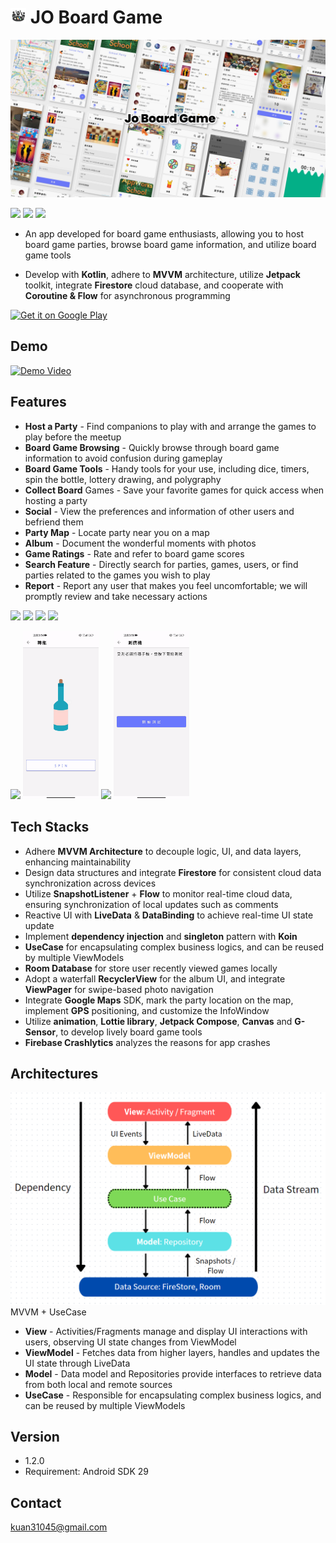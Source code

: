 # <img width="5%" src="art/jo_circle.png"/> JO Board Game

[<img src="art/cover.png"/>](art/cover.png) 

[<img src="https://img.shields.io/badge/version-v1.2.0-blue"/>](https://img.shields.io/badge/version-v1.1.0-blue) 
[<img src = "https://img.shields.io/badge/platform-Android-brightgreen"/>](https://img.shields.io/badge/platform-Android-brightgreen) 
[<img src="https://img.shields.io/badge/kotlin-Language-blue"/>](https://img.shields.io/badge/kotlin-Language-blue)


 
- An app developed for board game enthusiasts, allowing you to host board game parties, browse board game information, and utilize board game tools
  
- Develop with **Kotlin**, adhere to **MVVM** architecture, utilize **Jetpack** toolkit, integrate **Firestore** cloud database, and cooperate with **Coroutine & Flow** for asynchronous programming
  
 <a href='https://play.google.com/store/apps/details?id=com.kappstudio.joboardgame&pcampaignid=pcampaignidMKT-Other-global-all-co-prtnr-py-PartBadge-Mar2515-1' ><img alt='Get it on Google Play' src='https://play.google.com/intl/en_us/badges/static/images/badges/en_badge_web_generic.png'  width="250" height="100" /></a>

  
## Demo
  <a href='https://youtu.be/F4pF40-fW-g' ><img alt='Demo Video' src='https://firebasestorage.googleapis.com/v0/b/publisher-77e03.appspot.com/o/jodemoyt.PNG?alt=media&token=0eb17c39-e111-4d2a-a583-d7e9f0cf9ba7' /></a>


## Features
* **Host a Party** - Find companions to play with and arrange the games to play before the meetup
* **Board Game Browsing** - Quickly browse through board game information to avoid confusion during gameplay
* **Board Game Tools** - Handy tools for your use, including dice, timers, spin the bottle, lottery drawing, and polygraphy
* **Collect Board** Games - Save your favorite games for quick access when hosting a party
* **Social** - View the preferences and information of other users and befriend them
* **Party Map** - Locate party near you on a map
* **Album** - Document the wonderful moments with photos
* **Game Ratings** - Rate and refer to board game scores
* **Search Feature** - Directly search for parties, games, users, or find parties related to the games you wish to play
* **Report** - Report any user that makes you feel uncomfortable; we will promptly review and take necessary actions

<img src='art/party.gif' width='24%'/>  <img src = 'art/user.gif' width='24%'/>  <img src='art/album.gif' width='24%'/>  <img src ='art/search.gif' width='24%'/>

<img src='art/dice.gif' width='24%'/>  <img src = 'art/bottle.gif' width='24%'/>  <img src='art/timer.gif' width='24%'/>  <img src ='art/polygraph.gif' width='24%'/>

 
## Tech Stacks
* Adhere **MVVM Architecture** to decouple logic, UI, and data layers, enhancing maintainability
* Design data structures and integrate **Firestore** for consistent cloud data synchronization across devices
* Utilize **SnapshotListener** + **Flow** to monitor real-time cloud data, ensuring synchronization of local updates such as comments
* Reactive UI with **LiveData** & **DataBinding** to achieve real-time UI state update
* Implement **dependency injection** and **singleton** pattern with **Koin**
* **UseCase** for encapsulating complex business logics, and can be reused by multiple ViewModels
* **Room Database** for store user recently viewed games locally
* Adopt a waterfall **RecyclerView** for the album UI, and integrate **ViewPager** for swipe-based photo navigation
* Integrate **Google Maps** SDK, mark the party location on the map, implement **GPS** positioning, and customize the InfoWindow
* Utilize **animation**, **Lottie library**, **Jetpack Compose**, **Canvas** and **G-Sensor**, to develop lively board game tools
* **Firebase Crashlytics** analyzes the reasons for app crashes


## Architectures
![架構](art/architectures.PNG)
MVVM + UseCase
* **View** - Activities/Fragments manage and display UI interactions with users, observing UI state changes from ViewModel
* **ViewModel** - Fetches data from higher layers, handles and updates the UI state through LiveData
* **Model** - Data model and Repositories provide interfaces to retrieve data from both local and remote sources
* **UseCase** - Responsible for encapsulating complex business logics, and can be reused by multiple ViewModels

## Version
- 1.2.0
- Requirement: Android SDK 29
  
## Contact
kuan31045@gmail.com

